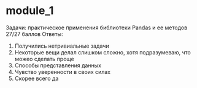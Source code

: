 # module_1
Задачи: практическое применения библиотеки Pandas и ее методов
27/27 баллов
Ответы:
1. Получились нетривиальные задачи
2. Некоторые вещи делал слишком сложно, хотя подразумеваю, что можео сделать проще
3. Способы представления данных
4. Чувство уверенности в своих силах
5. Скорее всего да
